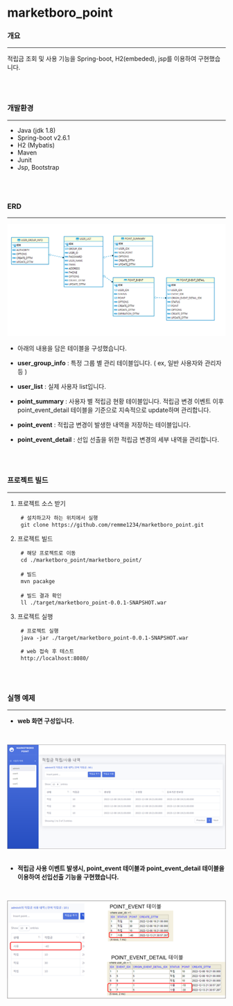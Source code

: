 # marketboro_point



### 개요

---

적립금 조회 및 사용 기능을 Spring-boot, H2(embeded), jsp를 이용하여 구현했습니다.

<br/>
<br/>

### 개발환경

---

- Java (jdk 1.8)
- Spring-boot v2.6.1
- H2 (Mybatis)
- Maven
- Junit
- Jsp, Bootstrap

<br/>
<br/>

### ERD

---

![marketboro_erd.png](image/marketboro_erd.png)
- 아래의 내용을 담은 테이블을 구성했습니다.


- __user_group_info__ : 특정 그룹 별 관리 테이블입니다. ( ex, 일반 사용자와 관리자 등 )
- __user_list__ : 실제 사용자 list입니다.
- __point_summary__ : 사용자 별 적립금 현황 테이블입니다. 적립금 변경 이벤트 이후 point_event_detail 테이블을 기준으로 지속적으로 update하며 관리합니다.
- __point_event__ : 적립금 변경이 발생한 내역을 저장하는 테이블입니다.
- __point_event_detail__ : 선입 선출을 위한 적립금 변경의 세부 내역을 관리합니다.

<br/>
<br/>


### 프로젝트 빌드

---

1. 프로젝트 소스 받기

   ```
   	# 설치하고자 하는 위치에서 실행
   	git clone https://github.com/remme1234/marketboro_point.git
   ```



2. 프로젝트 빌드

   ```
   	# 해당 프로젝트로 이동
   	cd ./marketboro_point/marketboro_point/
   	
   	# 빌드
   	mvn pacakge
   	
   	# 빌드 결과 확인
   	ll ./target/marketboro_point-0.0.1-SNAPSHOT.war
   ```

   

3. 프로젝트 실행

   ```
   	# 프로젝트 실행
   	java -jar ./target/marketboro_point-0.0.1-SNAPSHOT.war
   ```

   ```
   	# web 접속 후 테스트
   	http://localhost:8080/
   ```
   
<br/>
<br/>


### 실행 예제

---

- __web 화면 구성입니다.__
<br/>

![marketboro_image_1.png](image/marketboro_image_1.png)
<br/>
<br/>

- __적립금 사용 이벤트 발생시, point_event 테이블과 point_event_detail 테이블을 이용하여 선입선출 기능을 구현했습니다.__
<br/>

![marketboro_image_2.png](image/marketboro_image_2.png)

